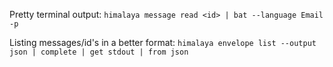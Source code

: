 Pretty terminal output:
`himalaya message read <id> | bat --language Email -p`

Listing messages/id's in a better format:
`himalaya envelope list --output json | complete | get stdout | from json`


